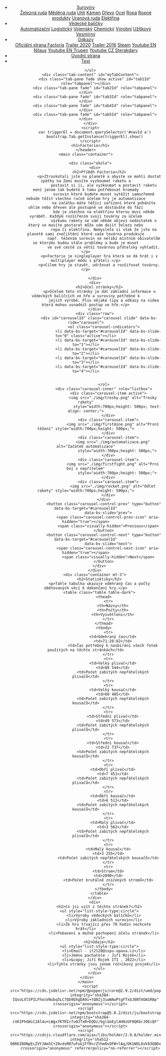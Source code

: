 <!DOCTYPE html>
<html lang="cs">

<head>
    <meta charset="UTF-8">
    <meta http-equiv="X-UA-Compatible" content="IE=edge">
    <meta name="viewport" content="width=device-width, initial-scale=1.0">
    <link rel="stylesheet" href="./css/style.css">
    <link rel="stylesheet" href="https://cdn.jsdelivr.net/npm/bootstrap@5.0.2/dist/css/bootstrap.min.css"
        integrity="sha384-EVSTQN3/azprG1Anm3QDgpJLIm9Nao0Yz1ztcQTwFspd3yD65VohhpuuCOmLASjC" crossorigin="anonymous">
    <title>Úvodní stránka</title>
</head>

<body>
    <header>
        <ul class="nav nav-tabs" id="navId" role="tablist">
            <li class="nav-item dropdown">
                <a class="nav-link dropdown-toggle" data-bs-toggle="dropdown" href="#" role="button"
                    aria-haspopup="true" aria-expanded="false">Suroviny</a>
                <div class="dropdown-menu">
                    <a class="dropdown-item" href="./g/index.html#iron">Železná ruda</a>
                    <a class="dropdown-item" href="./g/index.html#med">Měděná ruda</a>
                    <a class="dropdown-item" href="./g/index.html#coal">Uhlí</a>
                    <a class="dropdown-item" href="./g/index.html#stone">Kámen</a>
                    <a class="dropdown-item" href="./g/index.html#wood">Dřevo</a>
                    <a class="dropdown-item" href="./g/index.html#steel">Ocel</a>
                    <a class="dropdown-item" href="./g/index.html#oil">Ropa</a>
                    <a class="dropdown-item" href="./g/index.html#oilp">Ropné produkty</a>
                    <a class="dropdown-item" href="./g/index.html#uranium">Uranová ruda</a>
                    <a class="dropdown-item" href="./g/index.html#energy">Elektřina</a>
                </div>
            </li>
            <li class="nav-item dropdown">
                <a class="nav-link dropdown-toggle" data-bs-toggle="dropdown" href="#" role="button"
                    aria-haspopup="true" aria-expanded="false">Vědecké balíčky</a>
                <div class="dropdown-menu">
                    <a class="dropdown-item" href="./a/index.html#automatizacni">Automatizační</a>
                    <a class="dropdown-item" href="./a/index.html#logisticni">Logistický</a>
                    <a class="dropdown-item" href="./b/index.html#vojensky">Vojenský</a>
                    <a class="dropdown-item" href="./c/index.html#chemicky">Chemický</a>
                    <a class="dropdown-item" href="./d/index.html#vyrobni">Výrobní</a>
                    <a class="dropdown-item" href="./e/index.html#uzitek">Užitkový</a>
                    <a class="dropdown-item" href="./f/index.html#space">Vesmírný</a>
                </div>
            </li>
            <li class="nav-item dropdown">
                <a class="nav-link dropdown-toggle" data-bs-toggle="dropdown" href="#" role="button"
                    aria-haspopup="true" aria-expanded="false">Odkazy</a>
                <div class="dropdown-menu">
                    <a class="dropdown-item" href="https://www.factorio.com/">Oficiální strana Factoria</a>
                    <a class="dropdown-item" href="https://www.youtube.com/watch?v=J8SBp4SyvLc">Trailer 2020</a>
                    <a class="dropdown-item" href="https://www.youtube.com/watch?v=KVvXv1Z6EY8">Trailer 2016</a>
                    <a class="dropdown-item" href="https://store.steampowered.com/app/427520/Factorio/">Steam</a>
                    <a class="dropdown-item" href="https://www.youtube.com/c/Nilaus">Youtube EN Nilaus</a>
                    <a class="dropdown-item" href="https://www.youtube.com/c/Trupen">Youtube EN Trupen</a>
                    <a class="dropdown-item" href="https://www.youtube.com/c/TenSterakdary/featured">Youtube CZ
                        Sterakdary</a>
                </div>
            </li>
            <li class="nav-item ">
                <a class="nav-link " href="./uvod.html" role="button" aria-haspopup="true" aria-expanded="false">Úvodní
                    strana</a>
            </li>
            <li class="nav-item ">
                <a class="nav-link " href="./h/index.html" role="button" aria-haspopup="true"
                    aria-expanded="false">Test</a>
            </li>


        </ul>
        <div class="tab-content" id="myTabContent">
            <div class="tab-pane fade show active" id="tab1Id" role="tabpanel"></div>
            <div class="tab-pane fade" id="tab2Id" role="tabpanel"></div>
            <div class="tab-pane fade" id="tab3Id" role="tabpanel"></div>
            <div class="tab-pane fade" id="tab4Id" role="tabpanel"></div>
            <div class="tab-pane fade" id="tab5Id" role="tabpanel"></div>
        </div>
        <script>
            var triggerEl = document.querySelector('#navId a')
            bootstrap.Tab.getInstance(triggerEl).show()
        </script>
        <h1>Factorio</h1>
    </header>
    <main class="container">

        <div class="okolo">
            <div>
                <h2>Příběh Factoria</h2>
                <p>Ztroskotali jste na planetě a abyste se mohli dostat zpátky na Zemi musíte vyzkoumat raketu a
                    postavit si ji, ale vyzkoumat a postavit raketu není jenom tak budete k tomu potřebovat hromady
                    surovin které budete muset vytěžit samozřemně nebude těžit všechno ručně účelem hry je automatizace
                    na začátku máte těžící zařízení které poháníte uhlím nebo dřeven ale postupně se dostáváte do fází
                    kde je všechno na elektřinu kterou musí někde vyrábět. Každým rozšířením svojí továrny za účelem
                    výzkumu rakety se vám někde objeví nedostatek o který se musíte postarat může vám dojít železo nebo
                    ropa či elektřina. Nemyslete si však že jste na planetě sami znečištění které vaše továrna produkuje
                    např. těžením surovin se nelíbí místním obivatelům se kterými budou stále problémy a bude je muset
                    ve své cestě za větší továrnou přátelsky vyhladit. </p>
                <p>Factorio je singleplayer hra která se dá hrát i v multiplayer módu s přáteli.</p>
                <p>Cílem hry je stavět, udržovat a rozšiřovat továrny.</p>

            </div>
            <div>
                <h2>Účel stránky</h2>
                <p>Účelem této stránky je dát základní informace o vědeckých balíčcích ve hře a suroviny potřebné k
                    jejich výrobě. Plus nějaké tipy a odkazy na videa která mohou usnadnit postup ve hře.</p>
            </div>
            <div class="row">
                <div id="carouselId" class="carousel slide" data-bs-ride="carousel">
                    <ol class="carousel-indicators">
                        <li data-bs-target="#carouselId" data-bs-slide-to="0" class="active"></li>
                        <li data-bs-target="#carouselId" data-bs-slide-to="1"></li>
                        <li data-bs-target="#carouselId" data-bs-slide-to="2"></li>
                        <li data-bs-target="#carouselId" data-bs-slide-to="3"></li>
                        <li data-bs-target="#carouselId" data-bs-slide-to="4"></li>


                    </ol>
                    <div class="carousel-inner" role="listbox">
                        <div class="carousel-item active">
                            <img src="./img/trosky.png" alt="Trosky rakety"
                                style="width:700px;height: 500px; text-align: center;">
                        </div>
                        <div class="carousel-item">
                            <img src="./img/firstmine.png" alt="První těžení" style="width:700px;height: 500px;">
                        </div>
                        <div class="carousel-item">
                            <img src="./img/automatizace.png" alt="Začátek automatizace"
                                style="width:700px;height: 500px;">
                        </div>
                        <div class="carousel-item">
                            <img src="./img/firstfight.png" alt="Prní boj s nepřítelem"
                                style="width:700px;height: 500px;">
                        </div>
                        <div class="carousel-item">
                            <img src="./img/rocket.png" alt="Odlet rakety" style="width:700px;height: 500px;">
                        </div>
                    </div>
                    <button class="carousel-control-prev" type="button" data-bs-target="#carouselId"
                        data-bs-slide="prev">
                        <span class="carousel-control-prev-icon" aria-hidden="true"></span>
                        <span class="visually-hidden">Previous</span>
                    </button>
                    <button class="carousel-control-next" type="button" data-bs-target="#carouselId"
                        data-bs-slide="next">
                        <span class="carousel-control-next-icon" aria-hidden="true"></span>
                        <span class="visually-hidden">Next</span>
                    </button>
                </div>
            </div>
            <div class="container mt-3">
                <h2>Statisktiky</h2>
                <p>Tahle tabulka ukazuje odehraný čas a počty obětovaných věcí k dokončení hry.</p>
                <table class="table table-dark">
                    <thead>
                        <tr>
                            <th>Názvy</th>
                            <th>Počty</th>
                            <th>Vysvětlení</th>
                        </tr>
                    </thead>
                    <tbody>
                        <tr>
                            <td>Odehraný čas</td>
                            <td>71:28:02</td>
                            <td>Čas potřebný k nasbírání všech fotek použitých na těchto stránkách</td>
                        </tr>
                        <tr>
                            <td>Velký plivač</td>
                            <td>88 544</td>
                            <td>Počet zabitých nepřátelských plivačů</td>
                        </tr>
                        <tr>
                            <td>Velký kousač</td>
                            <td>60 485</td>
                            <td>Počet zabitých nepřátelských kousačů</td>
                        </tr>
                        <tr>
                            <td>Střední plivač</td>
                            <td>49 573</td>
                            <td>Počet zabitých nepřátelských plivačů</td>
                        </tr>
                        <tr>
                            <td>Střední kousač</td>
                            <td>22 737</td>
                            <td>Počet zabitých nepřátelských kousačů</td>
                        </tr>
                        <tr>
                            <td>Obří plivač</td>
                            <td>7 451</td>
                            <td>Počet zabitých nepřátelských plivačů</td>
                        </tr>
                        <tr>
                            <td>Obří kousač</td>
                            <td>6 512</td>
                            <td>Počet zabitých nepřátelských kousačů</td>
                        </tr>
                        <tr>
                            <td>Malý plivač</td>
                            <td>3 562</td>
                            <td>Počet zabitých nepřátelských plivačů</td>
                        </tr>
                        <tr>
                        <td>Malý kousač</td>
                        <td>3 255</td>
                        <td>Počet zabitých nepřátelských kousačů</td>
                        </tr>
                        <tr>
                        <td>Strom</td>
                        <td>2090</td>
                        <td>Počet brutálně zničených stromů</td>
                        </tr>
                    </tbody>
                </table>
            </div>
            <div>
                <h2>Co jsi vzít z těchto stránek?</h2>
                <ul style="list-style-type:circle">
                    <li>Výroby vědeckých balíčků</li>
                    <li>Výroby základních surovin</li>
                    <li>Že hru trvající přes 70 hodin nechcete hrát</li>
                    <li>Pobavení a možné pochopení účelu stránek</li>
                </ul>
                <h2>Údaje</h2>
                <ul style="list-style-type:circle">
                    <li>Email - it2120@sspu-opava.cz</li>
                    <li>Jméno pachatele - Jiří Rojek</li>
                    <li>&copy; Jiří Rojek IT1 , 2022</li>
                    <li>Tyhle stránky jsou jenom ročníkový projek</li>
                </ul>
            </div>
        </div>   
    </main>
        <script src="https://cdn.jsdelivr.net/npm/@popperjs/core@2.9.2/dist/umd/popper.min.js"
        integrity="sha384-IQsoLXl5PILFhosVNubq5LC7Qb9DXgDA9i+tQ8Zj3iwWAwPtgFTxbJ8NT4GN1R8p"
        crossorigin="anonymous"></script>
    <script src="https://cdn.jsdelivr.net/npm/bootstrap@5.0.2/dist/js/bootstrap.min.js"
        integrity="sha384-cVKIPhGWiC2Al4u+LWgxfKTRIcfu0JTxR+EQDz/bgldoEyl4H0zUF0QKbrJ0EcQF"
        crossorigin="anonymous"></script>
    <script src="https://cdnjs.cloudflare.com/ajax/libs/holder/2.9.8/holder.min.js"
        integrity="sha512-O6R6IBONpEcZVYJAmSC+20vdsM07uFuGjFf0n/Zthm8sOFW+lAq/OK1WOL8vk93GBDxtMIy6ocbj6lduyeLuqQ=="
        crossorigin="anonymous" referrerpolicy="no-referrer"></script>
</body>

</html>
